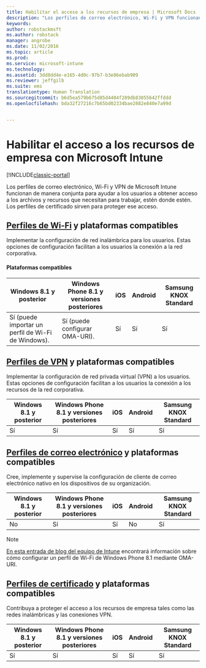 ```yaml
---
title: Habilitar el acceso a los recursos de empresa | Microsoft Docs
description: "Los perfiles de correo electrónico, Wi-Fi y VPN funcionan de manera conjunta para ayudar a los usuarios a acceder a los archivos y recursos que necesitan."
keywords: 
author: robstackmsft
ms.author: robstack
manager: angrobe
ms.date: 11/02/2016
ms.topic: article
ms.prod: 
ms.service: microsoft-intune
ms.technology: 
ms.assetid: 3dd8dd4e-e165-4d0c-97b7-b3e86ebab909
ms.reviewer: jeffgilb
ms.suite: ems
translationtype: Human Translation
ms.sourcegitcommit: b6d5ea579b675d85d4404f289db83055642ffddd
ms.openlocfilehash: bda32f27216c7b65bd02334bae2882e840e7a99d


---
```


# <a name="enable-access-to-company-resources-with-microsoft-intune"></a>Habilitar el acceso a los recursos de empresa con Microsoft Intune

[!INCLUDE[classic-portal](../includes/classic-portal.md)]

Los perfiles de correo electrónico, Wi-Fi y VPN de Microsoft Intune funcionan de manera conjunta para ayudar a los usuarios a obtener acceso a los archivos y recursos que necesitan para trabajar, estén donde estén. Los perfiles de certificado sirven para proteger ese acceso.

## <a name="wi-fi-profileswi-fi-connections-in-microsoft-intunemd-and-supported-platforms"></a>[Perfiles de Wi-Fi](wi-fi-connections-in-microsoft-intune.md) y plataformas compatibles

Implementar la configuración de red inalámbrica para los usuarios. Estas opciones de configuración facilitan a los usuarios la conexión a la red corporativa.
#### <a name="supported-platforms"></a>Plataformas compatibles

|Windows 8.1 y posterior|Windows Phone 8.1 y versiones posteriores|iOS|Android|Samsung KNOX Standard|
|---------------------|---------------------------|---|-------|------------|
|Sí (puede importar un perfil de Wi-Fi de Windows).|Sí (puede configurar OMA-URI). |Sí|Sí|Sí|

## <a name="vpn-profilesvpn-connections-in-microsoft-intunemd-and-supported-platforms"></a>[Perfiles de VPN](vpn-connections-in-microsoft-intune.md) y plataformas compatibles
Implementar la configuración de red privada virtual (VPN) a los usuarios. Estas opciones de configuración facilitan a los usuarios la conexión a los recursos de la red corporativa.

|Windows 8.1 y posterior|Windows Phone 8.1 y versiones posteriores|iOS|Android|Samsung KNOX Standard|
|---------------------|---------------------------|---|-------|------------|
|Sí|Sí|Sí|Sí|Sí|

## <a name="email-profilesconfigure-access-to-corporate-email-using-email-profiles-with-microsoft-intunemd-and-supported-platforms"></a>[Perfiles de correo electrónico](configure-access-to-corporate-email-using-email-profiles-with-microsoft-intune.md) y plataformas compatibles
Cree, implemente y supervise la configuración de cliente de correo electrónico nativo en los dispositivos de su organización.

|Windows 8.1 y posterior|Windows Phone 8.1 y versiones posteriores|iOS|Android|Samsung KNOX Standard|
|---------------------|---------------------------|---|-------|------------|
|No|Sí|Sí|No|Sí|
> [!NOTE]
> [En esta entrada de blog del equipo de Intune](https://blogs.technet.microsoft.com/enterprisemobility/2015/02/19/using-oma-uri-to-create-custom-wi-fi-profiles-for-windows-phone-8-1/) encontrará información sobre cómo configurar un perfil de Wi-Fi de Windows Phone 8.1 mediante OMA-URI.

## <a name="certificate-profilessecure-resource-access-with-certificate-profilesmd-and-supported-platforms"></a>[Perfiles de certificado](secure-resource-access-with-certificate-profiles.md) y plataformas compatibles
Contribuya a proteger el acceso a los recursos de empresa tales como las redes inalámbricas y las conexiones VPN.

|Windows 8.1 y posterior|Windows Phone 8.1 y versiones posteriores|iOS|Android|Samsung KNOX Standard|
|---------------------|---------------------------|---|-------|------------|
|Sí|Sí|Sí|Sí|Sí|



<!--HONumber=Dec16_HO2-->


